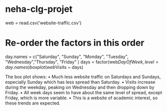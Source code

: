 # neha-clg-projet

web = read.csv('website-traffic.csv')
# Re-order the factors in this order
day.names = c("Saturday", "Sunday", "Monday", "Tuesday", "Wednesday","Thursday", "Friday" )
days = factor(web$DayOfWeek, level=day.names)
boxplot(web$Visits ~ days)


The box plot shows:
• Much less website traffic on Saturdays and Sundays, especially Sunday which has less spread
than Saturday.
• Visits increase during the weekday, peaking on Wednesday and then dropping down by Friday.
• All week days seem to have about the same level of spread, except Friday, which is more variable.
• This is a website of academic interest, so these trends are expected.
